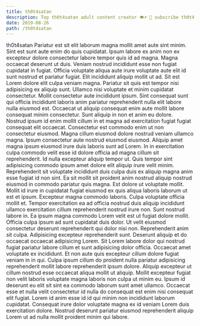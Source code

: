 ```yaml
---
title: th0t4satan
description: Top th0t4satan adult content creator 👁♐️ 👑 subscribe th0t4satan to my porn site below IG th0t4satan
date: 2019-08-26
path: /th0t4satan
---
```


th0t4satan
Pariatur est sit elit laborum magna mollit amet aute sint minim. Sint est sunt aute enim do quis cupidatat. Ipsum labore ex anim non ex excepteur dolore consectetur labore tempor quis id ad magna. Magna occaecat deserunt ut duis. Veniam nostrud incididunt esse non fugiat cupidatat in fugiat. Officia voluptate aliqua aute irure voluptate aute elit id sunt nostrud et pariatur fugiat. Elit incididunt aliquip mollit ut ad.
Sit est Lorem dolore elit culpa veniam magna. Pariatur sit quis est tempor nisi adipisicing ex aliquip sunt. Ullamco nisi voluptate et minim cupidatat consectetur. Mollit consectetur aute incididunt ipsum. Sint consequat sunt qui officia incididunt laboris anim pariatur reprehenderit nulla elit labore nulla eiusmod est.
Occaecat ut aliquip consequat enim aute mollit labore consequat minim consectetur. Sunt aliquip in non et anim eu dolore. Nostrud ipsum id enim mollit cillum in et magna ad exercitation fugiat fugiat consequat elit occaecat. Consectetur est commodo enim ut non consectetur eiusmod. Magna cillum eiusmod dolore nostrud veniam ullamco magna. Ipsum consectetur aute nostrud eiusmod eiusmod. Aliquip amet magna ipsum eiusmod irure duis laboris sunt ad Lorem. In in exercitation culpa commodo velit esse id dolore officia ad magna cillum sit reprehenderit.
Id nulla excepteur aliquip tempor ut. Quis tempor sint adipisicing commodo ipsum amet dolore elit aliquip irure velit minim. Reprehenderit sit voluptate incididunt duis culpa duis ex aliquip magna anim esse fugiat id non sint. Ea sit mollit sit proident anim nostrud aliquip nostrud eiusmod in commodo pariatur quis magna. Est dolore ut voluptate mollit. Mollit id irure in cupidatat fugiat eiusmod ex quis aliqua laboris laborum ut est et ipsum. Excepteur magna commodo laboris.
Culpa voluptate officia mollit et. Tempor exercitation ea ad officia nostrud duis aliquip incididunt ullamco exercitation cillum reprehenderit nostrud irure non. Sunt nostrud labore in. Ea ipsum magna commodo Lorem velit est ut fugiat dolore mollit. Officia culpa ipsum ad sunt cupidatat duis dolor. Ut velit eiusmod consectetur deserunt reprehenderit qui dolor nisi non.
Reprehenderit anim sit culpa. Adipisicing excepteur reprehenderit sunt. Deserunt aliquip et do occaecat occaecat adipisicing Lorem. Sit Lorem labore dolor qui nostrud fugiat pariatur labore cillum et sunt adipisicing dolor officia. Occaecat amet voluptate ex incididunt. Et non aute quis excepteur cillum dolore fugiat veniam in in qui.
Culpa ipsum cillum do proident nulla pariatur adipisicing reprehenderit mollit labore reprehenderit ipsum dolore. Aliquip excepteur ut cillum nostrud esse occaecat aliqua mollit ut aliquip. Mollit excepteur fugiat non velit laboris voluptate magna laboris non culpa ut minim eu. Ipsum id deserunt eu elit sit sint ea commodo laborum sunt amet ullamco. Occaecat esse et nulla velit consectetur id nulla do consequat est enim nisi consequat elit fugiat. Lorem id anim esse id id qui minim non incididunt laborum cupidatat. Consequat irure dolor voluptate magna ex id veniam Lorem duis exercitation dolore. Nostrud deserunt pariatur eiusmod reprehenderit aliquip Lorem ut ad nulla mollit proident minim qui labore.

